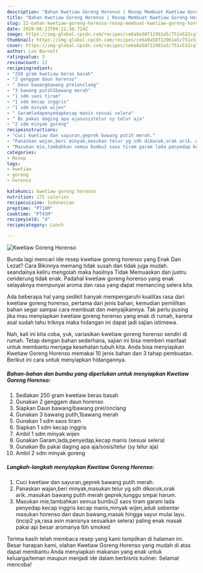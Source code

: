 ```yaml
---
description: "Bahan Kwetiaw Goreng Horenso | Resep Membuat Kwetiaw Goreng Horenso Yang Mudah Dan Praktis"
title: "Bahan Kwetiaw Goreng Horenso | Resep Membuat Kwetiaw Goreng Horenso Yang Mudah Dan Praktis"
slug: 22-bahan-kwetiaw-goreng-horenso-resep-membuat-kwetiaw-goreng-horenso-yang-mudah-dan-praktis
date: 2020-06-23T04:21:38.724Z
image: https://img-global.cpcdn.com/recipes/ce6a0a58f12961a5/751x532cq70/kwetiaw-goreng-horenso-foto-resep-utama.jpg
thumbnail: https://img-global.cpcdn.com/recipes/ce6a0a58f12961a5/751x532cq70/kwetiaw-goreng-horenso-foto-resep-utama.jpg
cover: https://img-global.cpcdn.com/recipes/ce6a0a58f12961a5/751x532cq70/kwetiaw-goreng-horenso-foto-resep-utama.jpg
author: Lou Barnett
ratingvalue: 3
reviewcount: 12
recipeingredient:
- "250 gram kwetiaw beras basah"
- "2 genggam daun horenso"
- " Daun bawangbawang preionclang"
- "3 bawang putih1bawang merah"
- "1 sdm saos tiram"
- "1 sdm kecap inggris"
- "1 sdm minyak wijen"
- " Garamladapenyedapkecap manis sesuai selera"
- " Bs pakai daging apa ajasosistelur sy telur aja"
- "2 sdm minyak goreng"
recipeinstructions:
- "Cuci kwetiaw dan sayuran,geprek bawang putih merah."
- "Panaskan wajan,beri minyak,masukan telur yg sdh dikocok,orak arik..masukan bawang putih merah geprek,tunggu smpai harum."
- "Masukan mie,tambahkan semua bumbu2 saos tiram garam lada penyedap kecap inggris kecap manis,minyak wijen,aduk sebentar masukan horenso dan daun bawang,masak hingga sayur mulai layu. (incip2 ya,rasa asin manisnya sesuaikan selera) paling enak masak pakai api besar aromanya lbh smoked"
categories:
- Resep
tags:
- kwetiaw
- goreng
- horenso

katakunci: kwetiaw goreng horenso 
nutrition: 175 calories
recipecuisine: Indonesian
preptime: "PT18M"
cooktime: "PT45M"
recipeyield: "4"
recipecategory: Lunch

---
```



![Kwetiaw Goreng Horenso](https://img-global.cpcdn.com/recipes/ce6a0a58f12961a5/751x532cq70/kwetiaw-goreng-horenso-foto-resep-utama.jpg)

Bunda lagi mencari ide resep kwetiaw goreng horenso yang Enak Dan Lezat? Cara Bikinnya memang tidak susah dan tidak juga mudah. seandainya keliru mengolah maka hasilnya Tidak Memuaskan dan justru cenderung tidak enak. Padahal kwetiaw goreng horenso yang enak selayaknya mempunyai aroma dan rasa yang dapat memancing selera kita.



Ada beberapa hal yang sedikit banyak mempengaruhi kualitas rasa dari kwetiaw goreng horenso, pertama dari jenis bahan, kemudian pemilihan bahan segar sampai cara membuat dan menyajikannya. Tak perlu pusing jika mau menyiapkan kwetiaw goreng horenso yang enak di rumah, karena asal sudah tahu triknya maka hidangan ini dapat jadi sajian istimewa.


Nah, kali ini kita coba, yuk, variasikan kwetiaw goreng horenso sendiri di rumah. Tetap dengan bahan sederhana, sajian ini bisa memberi manfaat untuk membantu menjaga kesehatan tubuh kita. Anda bisa menyiapkan Kwetiaw Goreng Horenso memakai 10 jenis bahan dan 3 tahap pembuatan. Berikut ini cara untuk menyiapkan hidangannya.

<!--inarticleads1-->

##### Bahan-bahan dan bumbu yang diperlukan untuk menyiapkan Kwetiaw Goreng Horenso:

1. Sediakan 250 gram kwetiaw beras basah
1. Gunakan 2 genggam daun horenso
1. Siapkan  Daun bawang/bawang prei/onclang
1. Gunakan 3 bawang putih,1bawang merah
1. Gunakan 1 sdm saos tiram
1. Siapkan 1 sdm kecap inggris
1. Ambil 1 sdm minyak wijen
1. Gunakan  Garam,lada,penyedap,kecap manis (sesuai selera)
1. Gunakan  Bs pakai daging apa aja/sosis/telur (sy telur aja)
1. Ambil 2 sdm minyak goreng




<!--inarticleads2-->

##### Langkah-langkah menyiapkan Kwetiaw Goreng Horenso:

1. Cuci kwetiaw dan sayuran,geprek bawang putih merah.
1. Panaskan wajan,beri minyak,masukan telur yg sdh dikocok,orak arik..masukan bawang putih merah geprek,tunggu smpai harum.
1. Masukan mie,tambahkan semua bumbu2 saos tiram garam lada penyedap kecap inggris kecap manis,minyak wijen,aduk sebentar masukan horenso dan daun bawang,masak hingga sayur mulai layu. (incip2 ya,rasa asin manisnya sesuaikan selera) paling enak masak pakai api besar aromanya lbh smoked




Terima kasih telah membaca resep yang kami tampilkan di halaman ini. Besar harapan kami, olahan Kwetiaw Goreng Horenso yang mudah di atas dapat membantu Anda menyiapkan makanan yang enak untuk keluarga/teman maupun menjadi ide dalam berbisnis kuliner. Selamat mencoba!
